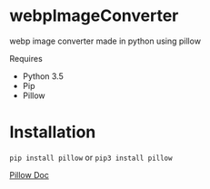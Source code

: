 # webpImageConverter
webp image converter made in python using pillow

Requires
- Python 3.5
- Pip
- Pillow


# Installation
`pip install pillow`
or 
`pip3 install pillow`

[Pillow Doc](https://pypi.org/project/Pillow/)
